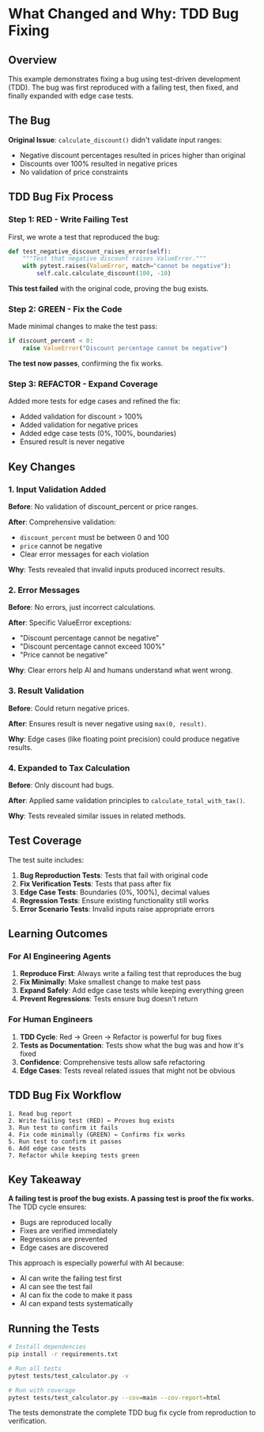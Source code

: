 # What Changed and Why: TDD Bug Fixing

## Overview

This example demonstrates fixing a bug using test-driven development (TDD). The bug was first reproduced with a failing test, then fixed, and finally expanded with edge case tests.

## The Bug

**Original Issue**: `calculate_discount()` didn't validate input ranges:
- Negative discount percentages resulted in prices higher than original
- Discounts over 100% resulted in negative prices
- No validation of price constraints

## TDD Bug Fix Process

### Step 1: RED - Write Failing Test

First, we wrote a test that reproduced the bug:

```python
def test_negative_discount_raises_error(self):
    """Test that negative discount raises ValueError."""
    with pytest.raises(ValueError, match="cannot be negative"):
        self.calc.calculate_discount(100, -10)
```

**This test failed** with the original code, proving the bug exists.

### Step 2: GREEN - Fix the Code

Made minimal changes to make the test pass:

```python
if discount_percent < 0:
    raise ValueError("Discount percentage cannot be negative")
```

**The test now passes**, confirming the fix works.

### Step 3: REFACTOR - Expand Coverage

Added more tests for edge cases and refined the fix:

- Added validation for discount > 100%
- Added validation for negative prices
- Added edge case tests (0%, 100%, boundaries)
- Ensured result is never negative

## Key Changes

### 1. Input Validation Added

**Before**: No validation of discount_percent or price ranges.

**After**: Comprehensive validation:
- `discount_percent` must be between 0 and 100
- `price` cannot be negative
- Clear error messages for each violation

**Why**: Tests revealed that invalid inputs produced incorrect results.

### 2. Error Messages

**Before**: No errors, just incorrect calculations.

**After**: Specific ValueError exceptions:
- "Discount percentage cannot be negative"
- "Discount percentage cannot exceed 100%"
- "Price cannot be negative"

**Why**: Clear errors help AI and humans understand what went wrong.

### 3. Result Validation

**Before**: Could return negative prices.

**After**: Ensures result is never negative using `max(0, result)`.

**Why**: Edge cases (like floating point precision) could produce negative results.

### 4. Expanded to Tax Calculation

**Before**: Only discount had bugs.

**After**: Applied same validation principles to `calculate_total_with_tax()`.

**Why**: Tests revealed similar issues in related methods.

## Test Coverage

The test suite includes:

1. **Bug Reproduction Tests**: Tests that fail with original code
2. **Fix Verification Tests**: Tests that pass after fix
3. **Edge Case Tests**: Boundaries (0%, 100%), decimal values
4. **Regression Tests**: Ensure existing functionality still works
5. **Error Scenario Tests**: Invalid inputs raise appropriate errors

## Learning Outcomes

### For AI Engineering Agents

1. **Reproduce First**: Always write a failing test that reproduces the bug
2. **Fix Minimally**: Make smallest change to make test pass
3. **Expand Safely**: Add edge case tests while keeping everything green
4. **Prevent Regressions**: Tests ensure bug doesn't return

### For Human Engineers

1. **TDD Cycle**: Red → Green → Refactor is powerful for bug fixes
2. **Tests as Documentation**: Tests show what the bug was and how it's fixed
3. **Confidence**: Comprehensive tests allow safe refactoring
4. **Edge Cases**: Tests reveal related issues that might not be obvious

## TDD Bug Fix Workflow

```
1. Read bug report
2. Write failing test (RED) ← Proves bug exists
3. Run test to confirm it fails
4. Fix code minimally (GREEN) ← Confirms fix works
5. Run test to confirm it passes
6. Add edge case tests
7. Refactor while keeping tests green
```

## Key Takeaway

**A failing test is proof the bug exists. A passing test is proof the fix works.** The TDD cycle ensures:
- Bugs are reproduced locally
- Fixes are verified immediately
- Regressions are prevented
- Edge cases are discovered

This approach is especially powerful with AI because:
- AI can write the failing test first
- AI can see the test fail
- AI can fix the code to make it pass
- AI can expand tests systematically

## Running the Tests

```bash
# Install dependencies
pip install -r requirements.txt

# Run all tests
pytest tests/test_calculator.py -v

# Run with coverage
pytest tests/test_calculator.py --cov=main --cov-report=html
```

The tests demonstrate the complete TDD bug fix cycle from reproduction to verification.

